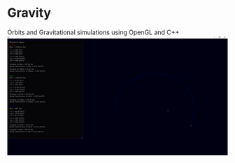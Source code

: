 # Gravity
Orbits and Gravitational simulations using OpenGL and C++
<img src="https://raw.githubusercontent.com/TheMisterOdd/Gravity/main/images/example.png" alt="window output"/>
